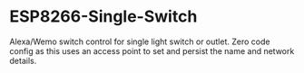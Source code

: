 # ESP8266-Single-Switch
Alexa/Wemo switch control for single light switch or outlet. Zero code config as this uses an access point to set and persist the name and network details.
